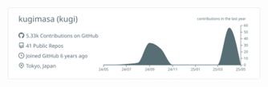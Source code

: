 <a href="https://github.com/kugimasa">
  <img width="812px" src="https://raw.githubusercontent.com/kugimasa/kugimasa/master/profile-summary-card-output/default/0-profile-details.svg" />
</a>

<!--
**kugimasa/kugimasa** is a ✨ _special_ ✨ repository because its `README.md` (this file) appears on your GitHub profile.

Here are some ideas to get you started:

- 🔭 I’m currently working on ...
- 🌱 I’m currently learning ...
- 👯 I’m looking to collaborate on ...
- 🤔 I’m looking for help with ...
- 💬 Ask me about ...
- 📫 How to reach me: ...
- 😄 Pronouns: ...
- ⚡ Fun fact: ...
-->
